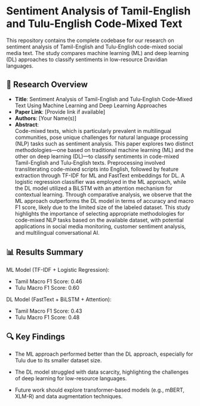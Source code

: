 # Sentiment Analysis of Tamil-English and Tulu-English Code-Mixed Text

This repository contains the complete codebase for our research on sentiment analysis of Tamil-English and Tulu-English code-mixed social media text. The study compares machine learning (ML) and deep learning (DL) approaches to classify sentiments in low-resource Dravidian languages.

## 📌 Research Overview
- **Title**: Sentiment Analysis of Tamil-English and Tulu-English Code-Mixed Text Using Machine Learning and Deep Learning Approaches  
- **Paper Link**: [Provide link if available]  
- **Authors**: [Your Name(s)]  
- **Abstract**:  
  Code-mixed texts, which is particularly prevalent in multilingual communities, pose unique challenges for natural language processing (NLP) tasks such as sentiment analysis. This paper explores two distinct methodologies—one based on traditional machine learning (ML) and the other on deep learning (DL)—to classify sentiments in code-mixed Tamil-English and Tulu-English texts. Preprocessing involved transliterating code-mixed scripts into English, followed by feature extraction through TF-IDF for ML and FastText embeddings for DL. A logistic regression classifier was employed in the ML approach, while the DL model utilized a BiLSTM with an attention mechanism for contextual learning. Through comparative analysis, we observe that the ML approach outperforms the DL model in terms of accuracy and macro F1 score, likely due to the limited size of the labeled dataset. This study highlights the importance of selecting appropriate methodologies for code-mixed NLP tasks based on the available dataset, with potential applications in social media monitoring, customer sentiment analysis, and multilingual conversational AI.

## 📊 Results Summary
ML Model (TF-IDF + Logistic Regression):
- Tamil Macro F1 Score: 0.46
- Tulu Macro F1 Score: 0.60

DL Model (FastText + BiLSTM + Attention):
- Tamil Macro F1 Score: 0.43
- Tulu Macro F1 Score: 0.48

## 🔍 Key Findings
- The ML approach performed better than the DL approach, especially for Tulu due to its smaller dataset size.

- The DL model struggled with data scarcity, highlighting the challenges of deep learning for low-resource languages.

- Future work should explore transformer-based models (e.g., mBERT, XLM-R) and data augmentation techniques.
